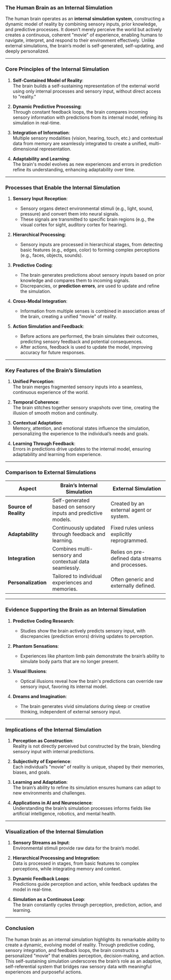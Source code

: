 ### **The Human Brain as an Internal Simulation**

The human brain operates as an **internal simulation system**, constructing a dynamic model of reality by combining sensory inputs, prior knowledge, and predictive processes. It doesn’t merely perceive the world but actively creates a continuous, coherent "movie" of experience, enabling humans to navigate, interpret, and respond to their environment effectively. Unlike external simulations, the brain’s model is self-generated, self-updating, and deeply personalized.

---

### **Core Principles of the Internal Simulation**

1. **Self-Contained Model of Reality**:  
   The brain builds a self-sustaining representation of the external world using only internal processes and sensory input, without direct access to "reality."

2. **Dynamic Predictive Processing**:  
   Through constant feedback loops, the brain compares incoming sensory information with predictions from its internal model, refining its simulation in real-time.

3. **Integration of Information**:  
   Multiple sensory modalities (vision, hearing, touch, etc.) and contextual data from memory are seamlessly integrated to create a unified, multi-dimensional representation.

4. **Adaptability and Learning**:  
   The brain's model evolves as new experiences and errors in prediction refine its understanding, enhancing adaptability over time.

---

### **Processes that Enable the Internal Simulation**

1. **Sensory Input Reception**:
   - Sensory organs detect environmental stimuli (e.g., light, sound, pressure) and convert them into neural signals.
   - These signals are transmitted to specific brain regions (e.g., the visual cortex for sight, auditory cortex for hearing).

2. **Hierarchical Processing**:
   - Sensory inputs are processed in hierarchical stages, from detecting basic features (e.g., edges, color) to forming complex perceptions (e.g., faces, objects, sounds).

3. **Predictive Coding**:
   - The brain generates predictions about sensory inputs based on prior knowledge and compares them to incoming signals.
   - Discrepancies, or **prediction errors**, are used to update and refine the simulation.

4. **Cross-Modal Integration**:
   - Information from multiple senses is combined in association areas of the brain, creating a unified "movie" of reality.

5. **Action Simulation and Feedback**:
   - Before actions are performed, the brain simulates their outcomes, predicting sensory feedback and potential consequences.
   - After actions, feedback is used to update the model, improving accuracy for future responses.

---

### **Key Features of the Brain’s Simulation**

1. **Unified Perception**:  
   The brain merges fragmented sensory inputs into a seamless, continuous experience of the world.

2. **Temporal Coherence**:  
   The brain stitches together sensory snapshots over time, creating the illusion of smooth motion and continuity.

3. **Contextual Adaptation**:  
   Memory, attention, and emotional states influence the simulation, personalizing the experience to the individual’s needs and goals.

4. **Learning Through Feedback**:  
   Errors in predictions drive updates to the internal model, ensuring adaptability and learning from experience.

---

### **Comparison to External Simulations**

| **Aspect**               | **Brain’s Internal Simulation**                             | **External Simulation**                               |
|--------------------------|------------------------------------------------------------|-----------------------------------------------------|
| **Source of Reality**     | Self-generated based on sensory inputs and predictive models. | Created by an external agent or system.            |
| **Adaptability**          | Continuously updated through feedback and learning.         | Fixed rules unless explicitly reprogrammed.        |
| **Integration**           | Combines multi-sensory and contextual data seamlessly.      | Relies on pre-defined data streams and processes.  |
| **Personalization**       | Tailored to individual experiences and memories.            | Often generic and externally defined.              |

---

### **Evidence Supporting the Brain as an Internal Simulation**

1. **Predictive Coding Research**:
   - Studies show the brain actively predicts sensory input, with discrepancies (prediction errors) driving updates to perception.

2. **Phantom Sensations**:
   - Experiences like phantom limb pain demonstrate the brain’s ability to simulate body parts that are no longer present.

3. **Visual Illusions**:
   - Optical illusions reveal how the brain's predictions can override raw sensory input, favoring its internal model.

4. **Dreams and Imagination**:
   - The brain generates vivid simulations during sleep or creative thinking, independent of external sensory input.

---

### **Implications of the Internal Simulation**

1. **Perception as Construction**:  
   Reality is not directly perceived but constructed by the brain, blending sensory input with internal predictions.

2. **Subjectivity of Experience**:  
   Each individual’s "movie" of reality is unique, shaped by their memories, biases, and goals.

3. **Learning and Adaptation**:  
   The brain’s ability to refine its simulation ensures humans can adapt to new environments and challenges.

4. **Applications in AI and Neuroscience**:  
   Understanding the brain’s simulation processes informs fields like artificial intelligence, robotics, and mental health.

---

### **Visualization of the Internal Simulation**

1. **Sensory Streams as Input**:  
   Environmental stimuli provide raw data for the brain’s model.

2. **Hierarchical Processing and Integration**:  
   Data is processed in stages, from basic features to complex perceptions, while integrating memory and context.

3. **Dynamic Feedback Loops**:  
   Predictions guide perception and action, while feedback updates the model in real-time.

4. **Simulation as a Continuous Loop**:  
   The brain constantly cycles through perception, prediction, action, and learning.

---

### **Conclusion**

The human brain as an internal simulation highlights its remarkable ability to create a dynamic, evolving model of reality. Through predictive coding, sensory integration, and feedback loops, the brain constructs a personalized "movie" that enables perception, decision-making, and action. This self-sustaining simulation underscores the brain’s role as an adaptive, self-referential system that bridges raw sensory data with meaningful experiences and purposeful actions.